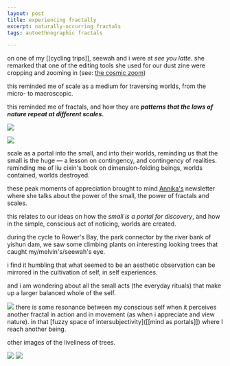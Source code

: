 ```yaml
---
layout: post
title: experiencing fractally
excerpt: naturally-occurring fractals
tags: autoethnographic fractals

---
```


on one of my [[cycling trips]], seewah and i were at _see you latte_. she remarked that one of the editing tools she used for our dust zine were cropping and zooming in (see: [the cosmic zoom](https://press.uchicago.edu/ucp/books/book/chicago/C/bo63099371.html))

this reminded me of scale as a medium for traversing worlds, from the micro- to macroscopic. 

this reminded me of fractals, and how they are **_patterns that the laws of nature repeat at different scales._**

![](https://s3.us-west-2.amazonaws.com/secure.notion-static.com/c495b33c-e47c-4b9e-98a9-0c317c90131d/Untitled.png?X-Amz-Algorithm=AWS4-HMAC-SHA256&X-Amz-Credential=AKIAT73L2G45O3KS52Y5%2F20210321%2Fus-west-2%2Fs3%2Faws4_request&X-Amz-Date=20210321T115330Z&X-Amz-Expires=86400&X-Amz-Signature=c4cb53e09cd7c5882d093d4c5b1d4afd23ed666bbc95150b98447f70f7e10dd0&X-Amz-SignedHeaders=host&response-content-disposition=filename%20%3D%22Untitled.png%22)

![](https://s3.us-west-2.amazonaws.com/secure.notion-static.com/d7cdb8bb-3ef2-49e0-8b7f-4c48b277a763/Untitled.png?X-Amz-Algorithm=AWS4-HMAC-SHA256&X-Amz-Credential=AKIAT73L2G45O3KS52Y5%2F20210321%2Fus-west-2%2Fs3%2Faws4_request&X-Amz-Date=20210321T115410Z&X-Amz-Expires=86400&X-Amz-Signature=15e88091a23145b2ca85399994fc071742be6172cc568b19f4bf1980f8cd582d&X-Amz-SignedHeaders=host&response-content-disposition=filename%20%3D%22Untitled.png%22)

scale as a portal into the small, and into their worlds, reminding us that the small is the huge — a lesson on contingency, and contingency of realities. reminding me of liu cixin's book on dimension-folding beings, worlds contained, worlds destroyed.

these peak moments of appreciation brought to mind [Annika's](https://www.notion.so/Fractals-and-Practices-of-the-Small-a1fea86c03f44d828f373a6e7d7a3475) newsletter where she talks about the power of the small, the power of fractals and scales.

this relates to our ideas on how the _small is a portal for discovery_, and how in the simple, conscious act of noticing, worlds are created. 

during the cycle to Rower's Bay, the park connector by the river bank of yishun dam, we saw some climbing plants on interesting looking trees that caught my/melvin's/seewah's eye.

i find it humbling that what seemed to be an aesthetic observation can be mirrored in the cultivation of self, in self experiences.

and i am wondering about all the small acts (the everyday rituals) that make up a larger balanced whole of the self.

![](https://s3.us-west-2.amazonaws.com/secure.notion-static.com/01f5d6e9-e4b0-4984-b69f-a102e87893d5/Untitled.png?X-Amz-Algorithm=AWS4-HMAC-SHA256&X-Amz-Credential=AKIAT73L2G45O3KS52Y5%2F20210321%2Fus-west-2%2Fs3%2Faws4_request&X-Amz-Date=20210321T115434Z&X-Amz-Expires=86400&X-Amz-Signature=2359216cfd4bd18bf80e6e8949cc0be8018abd62653ea320c5c6a9101fd00b16&X-Amz-SignedHeaders=host&response-content-disposition=filename%20%3D%22Untitled.png%22)
there is some resonance between my conscious self when it perceives another fractal in action and in movement (as when i appreciate and view nature). in that [fuzzy space of intersubjectivity]([[mind as portals]]) where I reach another being. 


other images of the liveliness of trees. 

![](https://s3.us-west-2.amazonaws.com/secure.notion-static.com/ecd74d7c-9f32-4ebb-9d58-724b4d2e780e/Untitled.png?X-Amz-Algorithm=AWS4-HMAC-SHA256&X-Amz-Credential=AKIAT73L2G45O3KS52Y5%2F20210321%2Fus-west-2%2Fs3%2Faws4_request&X-Amz-Date=20210321T115458Z&X-Amz-Expires=86400&X-Amz-Signature=f1940a378049b66e5d8587151089ec81dd75949734b5e9aa9d3e626c2ca06465&X-Amz-SignedHeaders=host&response-content-disposition=filename%20%3D%22Untitled.png%22)
![](https://s3.us-west-2.amazonaws.com/secure.notion-static.com/edf99376-9e7a-4929-a36f-ca95c6581c06/Untitled.png?X-Amz-Algorithm=AWS4-HMAC-SHA256&X-Amz-Credential=AKIAT73L2G45O3KS52Y5%2F20210321%2Fus-west-2%2Fs3%2Faws4_request&X-Amz-Date=20210321T115512Z&X-Amz-Expires=86400&X-Amz-Signature=a60310b24acdc79a62f231325a6e4efb68c2f38c6107fd3e5f42335fccf748e5&X-Amz-SignedHeaders=host&response-content-disposition=filename%20%3D%22Untitled.png%22)